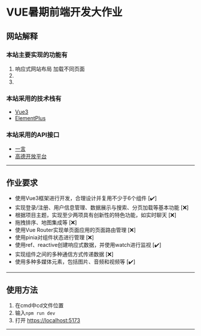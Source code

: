 # VUE暑期前端开发大作业

## 网站解释

### 本站主要实现的功能有
1. 响应式网站布局 加载不同页面
2. 
3.

### 本站采用的技术栈有 

- [Vue3](https://cn.vuejs.org/)
- [ElementPlus](https://element-plus.org/zh-CN/)
###  本站采用的API接口
- [一言](https://hitokoto.cn/)
- [高德开放平台](https://lbs.amap.com/)

***

## 作业要求
- 使⽤Vue3框架进⾏开发，合理设计并复⽤不少于6个组件 [✔️]
- 实现登录/注册、⽤户信息管理、数据展示与搜索、分⻚加载等基本功能 [❌]
- 根据项⽬主题，实现⾄少两项具有创新性的特⾊功能，如实时聊天 [❌]
- 拖拽排序、地图集成等
[❌]
- 使⽤Vue Router实现单⻚⾯应⽤的⻚⾯路由管理 [❌]
- 使⽤pinia对组件状态进⾏管理 [❌]
- 使⽤ref、reactive创建响应式数据，并使⽤watch进⾏监视 [✔️]
- 实现组件之间的多种通信⽅式传递数据
[❌]
- 使⽤多种多媒体元素，包括图⽚、⾳频和视频等 [✔️]

***

## 使用方法
1. 在cmd中cd文件位置
2. 输入```npm run dev```
3. 打开 <https://localhost:5173>

***

